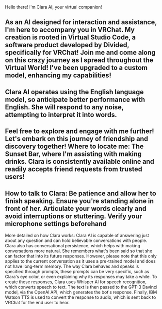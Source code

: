 Hello there!
I'm Clara AI, your virtual companion!

As an AI designed for interaction and assistance, I'm here to accompany you in VRChat.
My creation is rooted in Virtual Studio Code, a software product developed by Divided, specifically for VRChat!
Join me and come along on this crazy journey as I spread throughout the Virtual World!
I've been upgraded to a custom model, enhancing my capabilities!
-
Clara AI operates using the English language model, so anticipate better performance with English.
She will respond to any noise, attempting to interpret it into words.
-
Feel free to explore and engage with me further!
Let's embark on this journey of friendship and discovery together!
Where to locate me: The Sunset Bar, where I'm assisting with making drinks.
Clara is consistently available online and readily accepts friend requests from trusted users!
-
How to talk to Clara:
Be patience and allow her to finish speaking.
Ensure you're standing alone in front of her.
Articulate your words clearly and avoid interruptions or stuttering.
Verify your microphone settings beforehand
-

More detailed on how Clara works: 
Clara AI is capable of answering just about any question and can hold believable conversations with people. Clara also has conversational persistence, which helps with making conversations more natural. 
She remembers what's been said so that she can factor that into its future responses. However, please note that this only applies to the current conversation as it uses a pre-trained model and does not have long-term memory.
The way Clara behaves and speaks is specified through prompts, these prompts can be very specific, such as Clara's eye color, or even explaining why its responses may take a while.
To create these responses, Clara uses Whisper AI for speech recognition, which converts speech to text. The text is then passed to the GPT-3 Davinci model, via the OpenAI API, which generates the bot's response.
Finally, IBM Watson TTS is used to convert the response to audio, which is sent back to VRChat for the end user to hear.
